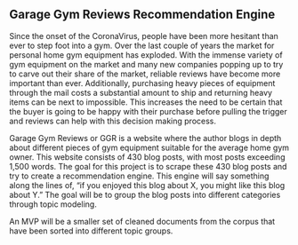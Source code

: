 ## Garage Gym Reviews Recommendation Engine 

Since the onset of the CoronaVirus, people have been more hesitant than ever to step foot into a gym. Over the last couple of years the market for personal home gym equipment has exploded. With the immense variety of gym equipment on the market and many new companies popping up to try to carve out their share of the market, reliable reviews have become more important than ever.  Additionally, purchasing heavy pieces of equipment through the mail costs a substantial amount to ship and returning heavy items can be next to impossible. This increases the need to be certain that the buyer is going to be happy with their purchase before pulling the trigger and reviews can help with this decision making process. 

Garage Gym Reviews or GGR is a website where the author blogs in depth about different pieces of gym equipment suitable for the average home gym owner. This website consists of 430 blog posts, with most posts exceeding 1,500 words. The goal for this project is to scrape these 430 blog posts and try to create a recommendation engine. This engine will say something along the lines of, “if you enjoyed this blog about X, you might like this blog about Y.”
The goal will be to group the blog posts into different categories through topic modeling.

An MVP will be a smaller set of cleaned documents from the corpus that have been sorted into different topic groups.

